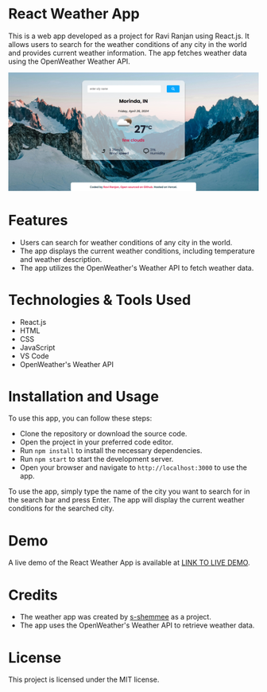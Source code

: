 # React Weather App
This is a web app developed as a project for Ravi Ranjan using React.js. It allows users to search for the weather conditions of any city in the world and provides current weather information. The app fetches weather data using the OpenWeather Weather API.

![Opera Snapshot_2024-02-08_163132_react-weather-app-shemmee netlify app](https://github.com/raviranjan940/React-Weather-App/blob/main/images/displayImg.png)

# Features
- Users can search for weather conditions of any city in the world.
- The app displays the current weather conditions, including temperature and weather description.
- The app utilizes the OpenWeather's Weather API to fetch weather data.

# Technologies & Tools Used
- React.js
- HTML
- CSS
- JavaScript
- VS Code
- OpenWeather's Weather API

# Installation and Usage
To use this app, you can follow these steps:

- Clone the repository or download the source code.
- Open the project in your preferred code editor.
- Run  `npm install` to install the necessary dependencies.
- Run `npm start` to start the development server.
- Open your browser and navigate to `http://localhost:3000` to use the app.

To use the app, simply type the name of the city you want to search for in the search bar and press Enter. The app will display the current weather conditions for the searched city.

# Demo
A live demo of the React Weather App is available at [LINK TO LIVE DEMO](https://react-weather-app-shemmee.netlify.app).

# Credits
- The weather app was created by [s-shemmee](https://github.com/raviranjan940) as a project.
- The app uses the OpenWeather's Weather API to retrieve weather data.

# License
This project is licensed under the MIT license.

